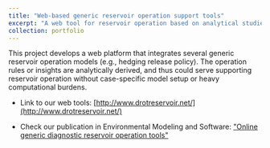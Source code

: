 ```yaml
---
title: "Web-based generic reservoir operation support tools"
excerpt: "A web tool for reservoir operation based on analytical studies"
collection: portfolio
---
```


This project develops a web platform that integrates several generic reservoir operation models (e.g., hedging release policy). The operation rules or insights are analytically derived, and thus could serve supporting reservoir operation without case-specific model setup or heavy computational burdens. 

* Link to our web tools: [http://www.drotreservoir.net/](http://www.drotreservoir.net/)

* Check our publication in Environmental Modeling and Software: ["Online generic diagnostic reservoir operation tools"](https://doi.org/10.1016/j.envsoft.2020.104918)





